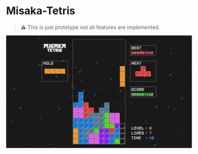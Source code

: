 # Misaka-Tetris

> :warning: This is just prototype not all features are implemented.

<img src="tetris.PNG">